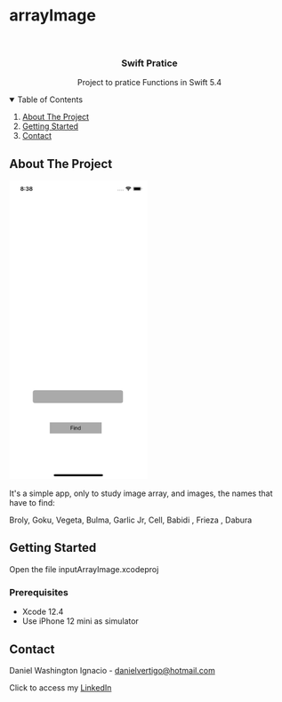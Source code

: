 # arrayImage

<!-- PROJECT LOGO -->
<br />
<p align="center">

  <h3 align="center">Swift Pratice</h3>
  <p align="center">
    Project to pratice Functions in Swift 5.4
  </p>
</p>



<!-- TABLE OF CONTENTS -->
<details open="open">
  <summary>Table of Contents</summary>
  <ol>
    <li>
      <a href="#about-the-project">About The Project</a>
    </li>
    <li>
      <a href="#getting-started">Getting Started</a>
    </li>
    <li><a href="#contact">Contact</a></li>
  </ol>
</details>



<!-- ABOUT THE PROJECT -->
## About The Project
<p float="left">
  <img src="https://github.com/Dwashi2/arrayImage/blob/main/Simulator%20Screen%20Shot%20-%20iPhone%2012%20mini%20-%202021-05-23%20at%2020.38.40.png" width="248">
</p>
 
 


It's a simple app, only to study image array, and images, 
the names that have to find:

Broly, Goku, Vegeta, Bulma, Garlic Jr, Cell, Babidi , Frieza , Dabura


<!-- GETTING STARTED -->
## Getting Started

Open the file inputArrayImage.xcodeproj 

### Prerequisites

* Xcode 12.4
* Use iPhone 12 mini as simulator 

<!-- CONTACT -->
## Contact

Daniel Washington Ignacio - danielvertigo@hotmail.com

Click to access my [LinkedIn](https://www.linkedin.com/in/daniel-washington-ignacio-ab439b164/)
